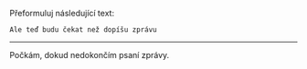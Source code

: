 Přeformuluj následující text:

```
Ale teď budu čekat než dopíšu zprávu
```

---

<!-- chatcmpl-74ol0CCzwet1Bai31CI8LixjhKq3J -->

Počkám, dokud nedokončím psaní zprávy.
